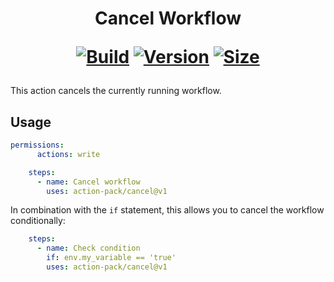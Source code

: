 <h1 align="center">Cancel Workflow<br />
<div align="center">
  
  [![Build](https://github.com/action-pack/cancel/workflows/Build/badge.svg)](https://github.com/action-pack/cancel/)
  [![Version](https://img.shields.io/github/v/tag/action-pack/cancel?label=version&sort=semver&color=066da5)](https://github.com/marketplace/actions/cancel-workflow)
  [![Size](https://img.shields.io/github/languages/code-size/action-pack/cancel?label=size&color=066da5)](https://github.com/action-pack/cancel/)
  
</div></h1>

This action cancels the currently running workflow.

## Usage

```yaml
permissions:
      actions: write

    steps:
      - name: Cancel workflow
        uses: action-pack/cancel@v1
```

In combination with the ```if``` statement, this allows you to cancel the workflow conditionally:

```yaml
    steps:
      - name: Check condition
        if: env.my_variable == 'true'
        uses: action-pack/cancel@v1
```
